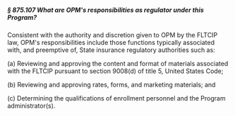 ##### § 875.107 What are OPM's responsibilities as regulator under this Program? #####

Consistent with the authority and discretion given to OPM by the FLTCIP law, OPM's responsibilities include those functions typically associated with, and preemptive of, State insurance regulatory authorities such as:

(a) Reviewing and approving the content and format of materials associated with the FLTCIP pursuant to section 9008(d) of title 5, United States Code;

(b) Reviewing and approving rates, forms, and marketing materials; and

(c) Determining the qualifications of enrollment personnel and the Program administrator(s).